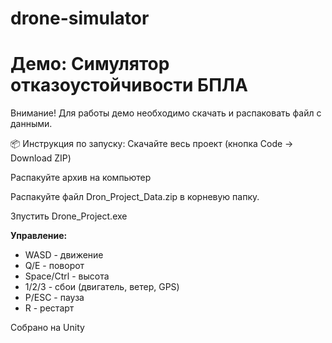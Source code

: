 # drone-simulator
# Демо: Симулятор отказоустойчивости БПЛА

Внимание! Для работы демо необходимо скачать и распаковать файл с данными.

📦 Инструкция по запуску:
Скачайте весь проект (кнопка Code → Download ZIP)

Распакуйте архив на компьютер

Распакуйте файл Dron_Project_Data.zip в корневую папку.

Зпустить Drone_Project.exe

**Управление:**
- WASD - движение
- Q/E - поворот  
- Space/Ctrl - высота
- 1/2/3 - сбои (двигатель, ветер, GPS)
- P/ESC - пауза
- R - рестарт

Собрано на Unity 

